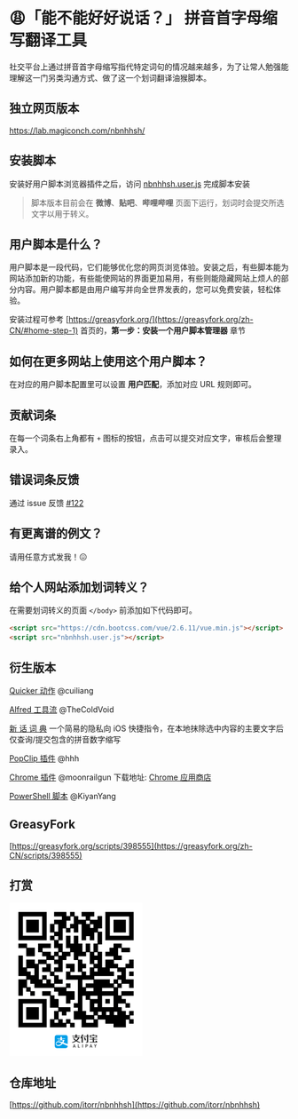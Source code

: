 # 😩「能不能好好说话？」 拼音首字母缩写翻译工具

社交平台上通过拼音首字母缩写指代特定词句的情况越来越多，为了让常人勉强能理解这一门另类沟通方式、做了这一个划词翻译油猴脚本。

## 独立网页版本
https://lab.magiconch.com/nbnhhsh/


## 安装脚本
安装好用户脚本浏览器插件之后，访问 [nbnhhsh.user.js](https://github.com/itorr/nbnhhsh/raw/master/nbnhhsh.user.js) 完成脚本安装

>脚本版本目前会在 **微博**、**贴吧**、**哔哩哔哩** 页面下运行，划词时会提交所选文字以用于转义。


## 用户脚本是什么？
用户脚本是一段代码，它们能够优化您的网页浏览体验。安装之后，有些脚本能为网站添加新的功能，有些能使网站的界面更加易用，有些则能隐藏网站上烦人的部分内容。用户脚本都是由用户编写并向全世界发表的，您可以免费安装，轻松体验。

安装过程可参考 [https://greasyfork.org/](https://greasyfork.org/zh-CN/#home-step-1) 首页的，**第一步：安装一个用户脚本管理器** 章节


## 如何在更多网站上使用这个用户脚本？
在对应的用户脚本配置里可以设置 **用户匹配**，添加对应 URL 规则即可。	

## 贡献词条
在每一个词条右上角都有 `+` 图标的按钮，点击可以提交对应文字，审核后会整理录入。

## 错误词条反馈
通过 issue 反馈 [#122](https://github.com/itorr/nbnhhsh/issues/122)

## 有更离谱的例文？
请用任意方式发我！😖

## 给个人网站添加划词转义？
在需要划词转义的页面 `</body>` 前添加如下代码即可。
```HTML
<script src="https://cdn.bootcss.com/vue/2.6.11/vue.min.js"></script>
<script src="nbnhhsh.user.js"></script>
```

## 衍生版本
[Quicker 动作](https://getquicker.net/Sharedaction?code=db166bab-e912-4e6b-17cf-08d7dec8856a) @cuiliang

[Alfred 工具流](https://github.com/TheColdVoid/nbnhhsh-alfred-workflow) @TheColdVoid

[新 话 词 典](https://www.icloud.com/shortcuts/4e92f17ef2fb42b093457978624f275b)
一个简易的隐私向 iOS 快捷指令，在本地抹除选中内容的主要文字后仅查询/提交包含的拼音数字缩写

[PopClip 插件](https://github.com/qazhuhuihao/nbnhhsh.popclipext) @hhh

[Chrome 插件](https://github.com/moonrailgun/nbnhhsh-crx) @moonrailgun
下载地址: [Chrome 应用商店](https://chrome.google.com/webstore/detail/okepehobneenpbhiendcjcanjodhmcbj)

[PowerShell 脚本](https://github.com/KiyanYang/nbnhhsh-powershell) @KiyanYang

## GreasyFork
[https://greasyfork.org/scripts/398555](https://greasyfork.org/zh-CN/scripts/398555)


## 打赏
![支付宝打赏](sponsor.png)

## 仓库地址
[https://github.com/itorr/nbnhhsh](https://github.com/itorr/nbnhhsh)
